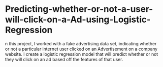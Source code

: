 # Predicting-whether-or-not-a-user-will-click-on-a-Ad-using-Logistic-Regression
n this project, I worked with a fake advertising data set, indicating whether or not a particular internet user clicked on an Advertisement on a company website. I create a logistic regression model that will predict whether or not they will click on an ad based off the features of that user.

